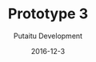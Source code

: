 ---
title: 'Prototype 3'
footer: d27bd9b77239ed4ed6384199c0867d749f549842
sections:
    -
        template: banner
        text: '# Chess Kingdom'
        color: '#462d1e'
        theme: dark
    -
        template: richTextSection
        text: "<iframe allowfullscreen=\"true\" frameborder=\"0\" height=\"569\" mozallowfullscreen=\"true\" src=\"https://docs.google.com/presentation/d/e/2PACX-1vSS9AAmqSH2mEuhbQ8jVgtl4JCNjF0_RWqhrQypNfRgfM9pXee6DZvyHXlB19B--UNUOWO8KkjMltr6/embed?start=false&amp;loop=false&amp;delayms=3000\" webkitallowfullscreen=\"true\" width=\"960\"></iframe>\n\n## Ideal Generation\n\nIn our brainstorming process we found it interesting to think of a game we used to play but stopped. We thought of a few games, and found out that the reason for that could be the game gets boring because is too simple, too little possibilities, too predictable and it doesn't take long before all possibilities are tried. Another problem lies in the nature (ontology of the game). We evaluated some games and chosen chess, because it is a popular game that attracts and maintaines a large group of people, but yet fail include the others, especially newcomers. To understand why chess does not appeal to some people, we thought of a few possibilities. It could be that the rules are too complicated, and that the learning experience is unforgiving: players can lose the game in just a few moves, it could be really hard to learn chess by playing with an experienced player. We then looked at what the game experience of chess is. It is a skill based and competitive game (Agon). By adding randomness and luck elements (Alea) to the game, we predict that the game would be more accessible to novice players. To make the game more engaging and appealing to more types of player, we also added Mimicry elements to the game. For the first iteration we made use of a D20 dice inspired by role playing game. We randomly drafted the states for the different chess pieces because we cannot know if the stats are balanced before we have tried it out\n\n## Second iteration\n\nAfter a few play tests we identified some balancing issues. For example, some choices in the game is ultimately much more preferable to others. Even though the player can choose whether to make an attack attempt, there is no real risk in making the move, making this game rule redundant. Also, some pieces are much stronger than the others, they are hard to beat and has high attack points. Base on these we adjusted the attack and defend points of game pieces, and added consequence for a failed attack: the chess piece cannot be used in the next round.\n\n## Third iteration\n\nAfter another playthrough we discovered that the consequence for fail attacks is not harsh enough to be effective, so instead we make the chess piece vulnerable for one round instead of freezing its movement. This greatly reduce the risk to make an attack, because one can lose the piece if it fails.\n\n## Fourth iteration\n\nTo add more luck elements and utilize the D20, we decided to add consequences for critical fail and critical success. Due to their rare occurrence, the consequences should be critical. We have considered killing the chess piece immediately in the event of a critical fail, but we think it is too harsh and we prefer a consequence that add some more gameplay and decision making, therefore we decided to let the opponent counter attack. This way the other player can be involved even when it's not their turn, and it adds more tension since it is not certain that the opponent's counter attack will be successful. In critical fail the opponent gets an extra turn, similarly for critical success, the player gets an extra turn. In order to not drag it too long, the player does not start from the beginning of the game loop i.e rolling D6, instead she is limited to the last D6 roll she made. This also limit how drastic the game state is going to change when a player gets a critical success.\n\n## Game Loop\n\n![detailed-gameloop.png](//kimberlyliu.com/itu-portfolio/media/d7c2bed3766923dba43e2f215c82f83169598613/detailed-gameloop.jpg) After these changes, the game loop of Chess Kingdom is much longer than traditional chess, which makes each loop more complicated. However, from our play tests we felt that the pace of the game was actually faster, probably because there is always something happening compare to the long waiting time in traditional chess for the other player to make their turn. Since the punishment of making a wrong move is not as fetal, and that not chee pieces are movable in a turn, players tend to put less time in thinking which piece to move.\n\n## Mechanics\n\nThe most interesting change to the mechanic is still checkmate, which is an important part of the traditional chess, is no longer possible. The player still needs to roll the die to see it the attack is successful to win. In traditional chess, the King piece is an important piece that player should protect and not place in dangerous locations. In Chess kingdom, player can use the King as an attacker as it has high attack points and it's not easy to beat. Also, when an experienced player make a clever attack and it fails, the inexperienced player will become aware of such possibility and may even counter attack in the next round. In normal chess, player either can or cannot move to a particular square, in Chess Kingdom, when an attack fail, the piece will be pushed back to its original position, even though the movement was allowed for the piece.\n\n## Experience\n\nBy adding more Alea and Mimicry to the game, there are more uncertainty and less planning involved. Since the consequences of mistakes are not so permanent, players can play more carelessly and instinctually which could make the game more fast paced. Players could also play more relaxed as it the game requires less experience and tactical thinking. By bridging the gap between chess veterans and novices, the experience become more open, because more people can play the game\n\n### Alea\n\nWe changed the controller scheme to add more Alea to the game. The use of a D-6 dice to decide which piece a player can move. The D-20 dice decide whether an attack will be successful. This adds a lot of uncertainty in the game,it is harder for experienced chess player to make long term strategic because the results of their actions are uncertain.\n\n### Mimicry\n\nIn chess, every game piece is distinctive, they have different names and movement rules. However, their names and forms do not relate strongly to their functions and roles in the game other than having unrelated movement rules. In our first iteration, we assigned armor and attack points to the game pieces like in role playing games to strengthen the mimicry aspect of the game. For example, a rook has strong defense and weak attack and it aligns with the perception of the functionality of the piece ; knights and queens are good \"attackers\", The mimicry could further be enhanced by giving more background information on the characters explaining why their profiles are the way they are.\n\n### For inexperienced players\n\nAs there are less punishment for mistakes, Chess Kingdom is accessible for new players, from our playtest it shows that inexperienced players lose by less to the experienced player, it is even possible for them to win. Chess Kingdom can also provide a way to learn about chess in a more forgiving way, for example when an experienced player tries a move but fail, inexperienced player can try it too. The game can't be ended as fast as traditional game when played with an experienced player, so the inexperienced players can take their time to learn about the game.\n\n### For experienced players\n\nAlthough not as important, skills in traditional chess still give an advantage to experienced players. In traditional chess it is common to give handicaps to inexperienced player, but many do not prefer that as it might be condescending. It could be easier for them to play with inexperienced players in Chess Kingdom in a more fair way, and I imagine it could be good for parents playing with children, or as an introduction for someone who wants to eventually play traditional chess."
meta:
    id: e299e3e9d6aacab759e3a6e7764f6e92b1229230
    parentId: f8d133111ad5ddad52a465c47d7cdbef5923fc8d
    language: en
date: '2016-12-3'
author: 'Putaitu Development'
permalink: /prototype-3/
layout: sectionPage
---